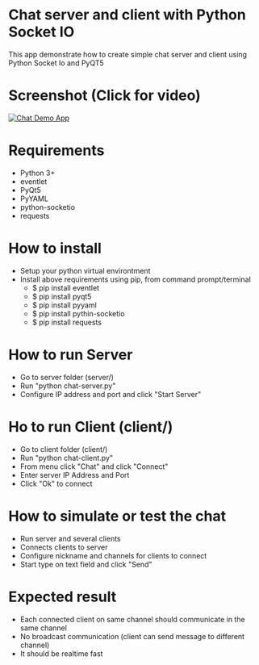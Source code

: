 # Chat server and client with Python Socket IO
This app demonstrate how to create simple chat server and client using Python Socket Io and PyQT5

# Screenshot (Click for video)
[![Chat Demo App](https://github.com/satujamsaja/pyqt5/raw/master/chat/screenshot.jpg)](https://www.youtube.com/watch?v=2VmeBsuJ3Ck)
# Requirements
* Python 3+
* eventlet
* PyQt5
* PyYAML
* python-socketio
* requests

# How to install
* Setup your python virtual environtment
* Install above requirements using pip, from command prompt/terminal
  * $ pip install eventlet
  * $ pip install pyqt5
  * $ pip install pyyaml
  * $ pip install pythin-socketio
  * $ pip install requests

# How to run Server
* Go to server folder (server/)
* Run "python chat-server.py"
* Configure IP address and port and click "Start Server"

# Ho to run Client (client/)
* Go to client folder (client/)
* Run "python chat-client.py"
* From menu click "Chat" and click "Connect"
* Enter server IP Address and Port
* Click "Ok" to connect

# How to simulate or test the chat
* Run server and several clients
* Connects clients to server
* Configure nickname and channels for clients to connect
* Start type on text field and click "Send"

# Expected result
* Each connected client on same channel should communicate in the same channel
* No broadcast communication (client can send message to different channel)
* It should be realtime fast


